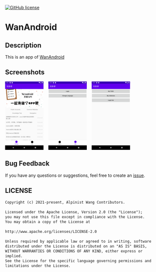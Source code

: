 [![GitHub license](https://img.shields.io/badge/license-Apache%20License%202.0-blue.svg?style=flat)](http://www.apache.org/licenses/LICENSE-2.0)

# WanAndroid

## Description

This is an app of [WanAndroid](https://github.com/hongyangAndroid/wanandroid)

## Screenshots

<img src="screenshots/home.png" width=25%><span>&nbsp;&nbsp;&nbsp;&nbsp;</span><img src="screenshots/me.png" width=25%><span>&nbsp;&nbsp;&nbsp;&nbsp;</span><img src="screenshots/user.png" width=25%>


## Bug Feedback

If you have any questions or suggestions, feel free to create an [issue](https://github.com/wkxjc/WanAndroid/issues).

## LICENSE

    Copyright (c) 2021-present, Alpinist Wang Contributors.

    Licensed under the Apache License, Version 2.0 (the "License");
    you may not use this file except in compliance with the License.
    You may obtain a copy of the License at

    http://www.apache.org/licenses/LICENSE-2.0

    Unless required by applicable law or agreed to in writing, software
    distributed under the License is distributed on an "AS IS" BASIS,
    WITHOUT WARRANTIES OR CONDITIONS OF ANY KIND, either express or implied.
    See the License for the specific language governing permissions and
    limitations under the License.